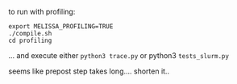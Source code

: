 to run with profiling:
```
export MELISSA_PROFILING=TRUE
./compile.sh
cd profiling
```
... and execute either `python3 trace.py` or python3 `tests_slurm.py`


seems like prepost step takes long....
shorten it..
